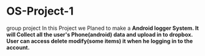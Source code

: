 # OS-Project-1
group project
In this Project we Planed to make a <b> Android logger System<b>. It will Collect all the user's Phone(android) data and upload in to dropbox. User can access delete modify(some items) it when he logging in to the account.
